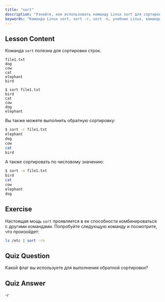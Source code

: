 ```yaml
---
title: "sort"
description: "Узнайте, как использовать команду Linux sort для сортировки текстовых файлов. Откройте для себя такие опции, как обратная и числовая сортировка. Улучшите свои навыки работы с командной строкой Linux!"
keywords: "Команда Linux sort, sort -r, sort -n, учебник Linux, командная строка, Linux для начинающих, руководство по sort"
---
```


## Lesson Content

Команда `sort` полезна для сортировки строк.

```plaintext
file1.txt
dog
cow
cat
elephant
bird

$ sort file1.txt
bird
cat
cow
dog
elephant
```

Вы также можете выполнить обратную сортировку:

```bash
$ sort -r file1.txt
elephant
dog
cow
cat
bird
```

А также сортировать по числовому значению:

```bash
$ sort -n file1.txt
bird
cat
cow
elephant
dog
```

## Exercise

Настоящая мощь `sort` проявляется в ее способности комбинироваться с другими командами. Попробуйте следующую команду и посмотрите, что произойдет:

```bash
ls /etc | sort -rn
```

## Quiz Question

Какой флаг вы используете для выполнения обратной сортировки?

## Quiz Answer

-r
